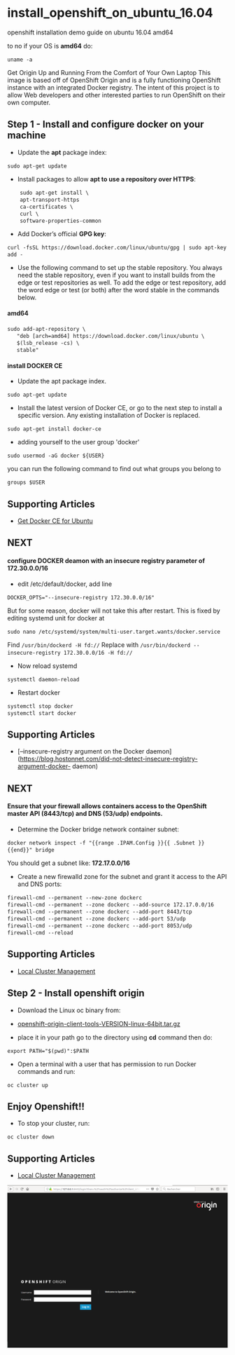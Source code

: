 # install_openshift_on_ubuntu_16.04
openshift installation demo guide on ubuntu 16.04 amd64

to no if your OS is **amd64** do:
```
uname -a
```

Get Origin Up and Running From the Comfort of Your Own Laptop
This image is based off of OpenShift Origin and is a fully functioning OpenShift instance with an integrated Docker registry. The
intent of this project is to allow Web developers and other interested parties to run OpenShift on their own computer.


Step 1 - Install and configure docker on your machine
---------------------------------------

* Update the **apt** package index:
```
sudo apt-get update
```
* Install packages to allow **apt to use a repository over HTTPS**:
```  
    sudo apt-get install \
    apt-transport-https 
    ca-certificates \
    curl \
    software-properties-common
 ```   
* Add Docker’s official **GPG key**:
 ```
 curl -fsSL https://download.docker.com/linux/ubuntu/gpg | sudo apt-key add -
 
 ```
* Use the following command to set up the stable repository. You always need the stable repository, even if you want to install builds from the edge or test repositories as well. To add the edge or test repository, add the word edge or test (or both) after the word stable in the commands below.
#### amd64
```
sudo add-apt-repository \
   "deb [arch=amd64] https://download.docker.com/linux/ubuntu \
   $(lsb_release -cs) \
   stable"
```
#### install DOCKER CE
* Update the apt package index.

```
sudo apt-get update
```

* Install the latest version of Docker CE, or go to the next step to install a specific version. Any existing installation of Docker is replaced.
```
sudo apt-get install docker-ce
```
*  adding yourself to the user group 'docker'
```
sudo usermod -aG docker ${USER}
```
you can run the following command to find out what groups you belong to
```
groups $USER
```

Supporting Articles
-------------------
- [Get Docker CE for Ubuntu](https://docs.docker.com/engine/installation/linux/docker-ce/ubuntu/)

NEXT
----
#### configure DOCKER deamon with an insecure registry parameter of 172.30.0.0/16

* edit /etc/default/docker, add line
```
DOCKER_OPTS="--insecure-registry 172.30.0.0/16"
```
But for some reason, docker will not take this after restart.
This is fixed by editing systemd unit for docker at
```
sudo nano /etc/systemd/system/multi-user.target.wants/docker.service
```
  Find
    ```
    /usr/bin/dockerd -H fd://
    ```
  Replace with 
    ```
    /usr/bin/dockerd --insecure-registry 172.30.0.0/16 -H fd://
    ``` 
* Now reload systemd
```
systemctl daemon-reload
```
* Restart docker
```
systemctl stop docker
systemctl start docker
```

Supporting Articles
-------------------
- [–insecure-registry argument on the Docker daemon](https://blog.hostonnet.com/did-not-detect-insecure-registry-argument-docker-
daemon)

NEXT
----

#### Ensure that your firewall allows containers access to the OpenShift master API (8443/tcp) and DNS (53/udp) endpoints.
* Determine the Docker bridge network container subnet:
```
docker network inspect -f "{{range .IPAM.Config }}{{ .Subnet }}{{end}}" bridge
```
You should get a subnet like: **172.17.0.0/16**

* Create a new firewalld zone for the subnet and grant it access to the API and DNS ports:
```
firewall-cmd --permanent --new-zone dockerc
firewall-cmd --permanent --zone dockerc --add-source 172.17.0.0/16
firewall-cmd --permanent --zone dockerc --add-port 8443/tcp
firewall-cmd --permanent --zone dockerc --add-port 53/udp
firewall-cmd --permanent --zone dockerc --add-port 8053/udp
firewall-cmd --reload
```

Supporting Articles
-------------------
- [Local Cluster Management](https://github.com/openshift/origin/blob/master/docs/cluster_up_down.md#linux)

Step 2 - Install openshift origin
----------------------------------

* Download the Linux oc binary from:

- [openshift-origin-client-tools-VERSION-linux-64bit.tar.gz](https://github.com/openshift/origin/releases)

* place it in your path
go to the directory using **cd** command then do:
``` 
export PATH="$(pwd)":$PATH
```

* Open a terminal with a user that has permission to run Docker commands and run:
``` 
oc cluster up
```
Enjoy Openshift!!
-----------------

* To stop your cluster, run:
``` 
oc cluster down
```
Supporting Articles
-------------------
- [Local Cluster Management](https://github.com/openshift/origin/blob/master/docs/cluster_up_down.md#linux)

![OpenShiftOrigin local running](https://github.com/ghomsi/install_openshift_on_ubuntu_16.04/raw/master/images/openshift.png)
